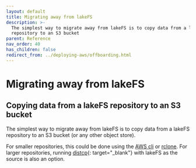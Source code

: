 ```yaml
---
layout: default
title: Migrating away from lakeFS
description: >-
  The simplest way to migrate away from lakeFS is to copy data from a lakeFS
  repository to an S3 bucket
parent: Reference
nav_order: 40
has_children: false
redirect_from: ../deploying-aws/offboarding.html
---
```


# Migrating away from lakeFS

## Copying data from a lakeFS repository to an S3 bucket

The simplest way to migrate away from lakeFS is to copy data from a lakeFS repository to an S3 bucket \(or any other object store\).

For smaller repositories, this could be done using the [AWS cli](../integrations/aws_cli.md) or [rclone](../integrations/rclone.md). For larger repositories, running [distcp](https://hadoop.apache.org/docs/current/hadoop-distcp/DistCp.html){: target="\_blank"} with lakeFS as the source is also an option.

